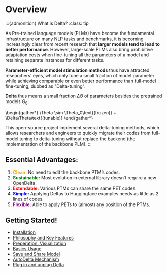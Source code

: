 # Overview

:::{admonition} What is Delta?
:class: tip

As Pre-trained language models (PLMs) have become the fundamental infrastructure on many NLP tasks and benchmarks, it is becoming increasingly clear from recent research that **larger models tend to lead to better performance**. However, large-scale PLMs also bring prohibitive adaptation costs when fine-tuning all the parameters of a model and retaining separate instances for different tasks.

**Parameter-efficient model stimulation methods** thus have attracted researchers' eyes, which only tune a small fraction of model parameter while achieving comparable or even better performance than full-model fine-tuning, dubbed as "Delta-tuning".

**Delta** thus means a small fraction $\Delta\Theta$  of parameters besides the pretrained models $\Theta_0$. 

\begin{gather*}
\Theta \sim \Theta_0\text{(frozen)} + \Delta\Theta\text{(tunable)}
\end{gather*}

This open-source project implement several delta-tuning methods, which allows researchers and engineers to quickly migrate their codes from full-model tuning to delta-tuning without replace the backend (the implementation of the backbone PLM).
:::

## Essential Advantages:

1. <span style="color:orange;font-weight:bold">Clean:</span> No need to edit the backbone PTM’s codes.
2. <span style="color:green;font-weight:bold">Sustainable:</span> Most evolution in external library doesn’t require a new OpenDelta.
3. <span style="color:red;font-weight:bold">Extendable:</span> Various PTMs can share the same PET codes.
4. <span style="color:blue;font-weight:bold">Simple:</span> Applying Deltas to Huggingface examples needs as little as 2 lines of codes.
5. <span style="color:purple;font-weight:bold">Flexible:</span> Able to apply PETs to (almost) any position of the PTMs.

## Getting Started!
- [Installation](Installation)
- [Philosophy and Key Features](keyfeature)
- [Preperation: Visualization](visualization)
- [Basics Usage](basics)
- [Save and Share Model](saveload)
- [AutoDelta Mechanism](autodelta)
- [Plug in and unplug Delta](pluginunplug)





<!-- ## Citation

```
Citation here!


``` -->





